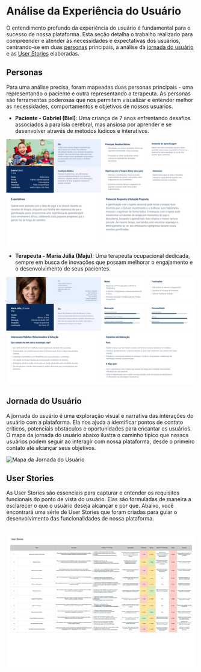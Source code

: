 # **Análise da Experiência do Usuário**

O entendimento profundo da experiência do usuário é fundamental para o sucesso de nossa plataforma. Esta seção detalha o trabalho realizado para compreender e atender às necessidades e expectativas dos usuários, centrando-se em duas [personas](#personas) principais, a análise da [jornada do usuário](#jornada-do-usuário) e as [User Stories](#user-stories) elaboradas.

## **Personas**

Para uma análise precisa, foram mapeadas duas personas principais - uma representando o paciente e outra representando a terapeuta. As personas são ferramentas poderosas que nos permitem visualizar e entender melhor as necessidades, comportamentos e objetivos de nossos usuários.

- **Paciente - Gabriel (Biel)**: Uma criança de 7 anos enfrentando desafios associados à paralisia cerebral, mas ansiosa por aprender e se desenvolver através de métodos lúdicos e interativos.
  
![Persona do paciente Gabriel](./img/Persona%20-%20Paciente.png)

- **Terapeuta - Maria Júlia (Maju)**: Uma terapeuta ocupacional dedicada, sempre em busca de inovações que possam melhorar o engajamento e o desenvolvimento de seus pacientes.

![Persona da terapeuta ocupacional Maria Júlia](./img/Persona%20-%20Terapeuta.png)

## **Jornada do Usuário**

A jornada do usuário é uma exploração visual e narrativa das interações do usuário com a plataforma. Ela nos ajuda a identificar pontos de contato críticos, potenciais obstáculos e oportunidades para encantar os usuários. O mapa da jornada do usuário abaixo ilustra o caminho típico que nossos usuários podem seguir ao interagir com nossa plataforma, desde o primeiro contato até alcançar seus objetivos.

![Mapa da Jornada do Usuário](./img/Jornada%20do%20Usuário.png)

## **User Stories**

As User Stories são essenciais para capturar e entender os requisitos funcionais do ponto de vista do usuário. Elas são formuladas de maneira a esclarecer o que o usuário deseja alcançar e por que. Abaixo, você encontrará uma série de User Stories que foram criadas para guiar o desenvolvimento das funcionalidades de nossa plataforma.

![User Stories](./img/User%20Stories.jpg)
---